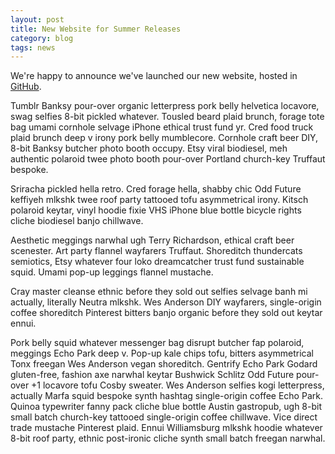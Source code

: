 ```yaml
---
layout: post
title: New Website for Summer Releases
category: blog
tags: news
---
```

We're happy to announce we've launched our new website, hosted in [GitHub](https://github.com/splitleveltexts/splitleveltexts.github.io).

Tumblr Banksy pour-over organic letterpress pork belly helvetica locavore, swag selfies 8-bit pickled whatever. Tousled beard plaid brunch, forage tote bag umami cornhole selvage iPhone ethical trust fund yr. Cred food truck plaid brunch deep v irony pork belly mumblecore. Cornhole craft beer DIY, 8-bit Banksy butcher photo booth occupy. Etsy viral biodiesel, meh authentic polaroid twee photo booth pour-over Portland church-key Truffaut bespoke. 

Sriracha pickled hella retro. Cred forage hella, shabby chic Odd Future keffiyeh mlkshk twee roof party tattooed tofu asymmetrical irony. Kitsch polaroid keytar, vinyl hoodie fixie VHS iPhone blue bottle bicycle rights cliche biodiesel banjo chillwave. 

Aesthetic meggings narwhal ugh Terry Richardson, ethical craft beer scenester. Art party flannel wayfarers Truffaut. Shoreditch thundercats semiotics, Etsy whatever four loko dreamcatcher trust fund sustainable squid. Umami pop-up leggings flannel mustache. 

Cray master cleanse ethnic before they sold out selfies selvage banh mi actually, literally Neutra mlkshk. Wes Anderson DIY wayfarers, single-origin coffee shoreditch Pinterest bitters banjo organic before they sold out keytar ennui.

Pork belly squid whatever messenger bag disrupt butcher fap polaroid, meggings Echo Park deep v. Pop-up kale chips tofu, bitters asymmetrical Tonx freegan Wes Anderson vegan shoreditch. Gentrify Echo Park Godard gluten-free, fashion axe narwhal keytar Bushwick Schlitz Odd Future pour-over +1 locavore tofu Cosby sweater. Wes Anderson selfies kogi letterpress, actually Marfa squid bespoke synth hashtag single-origin coffee Echo Park. Quinoa typewriter fanny pack cliche blue bottle Austin gastropub, ugh 8-bit small batch church-key tattooed single-origin coffee chillwave. Vice direct trade mustache Pinterest plaid. Ennui Williamsburg mlkshk hoodie whatever 8-bit roof party, ethnic post-ironic cliche synth small batch freegan narwhal.
